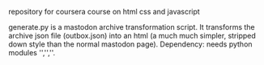 repository for coursera course on html css and javascript

generate.py is a mastodon archive transformation script. It transforms the archive json file (outbox.json) into an html (a much much simpler, stripped down style than the normal mastodon page). Dependency: needs python modules '<json>','<re>','<datetime>'.
